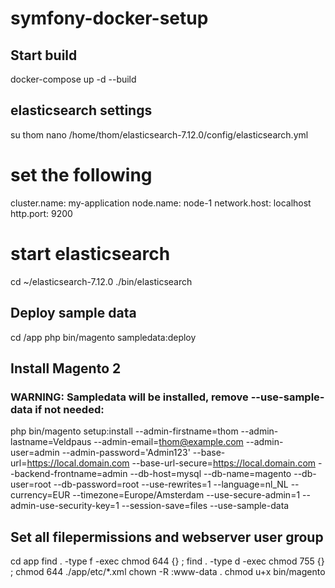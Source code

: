 # symfony-docker-setup

## Start build 
docker-compose up -d --build

## elasticsearch settings
su thom
nano /home/thom/elasticsearch-7.12.0/config/elasticsearch.yml

# set the following
cluster.name: my-application
node.name: node-1
network.host: localhost
http.port: 9200

# start elasticsearch
cd ~/elasticsearch-7.12.0
./bin/elasticsearch

## Deploy sample data
cd /app
php bin/magento sampledata:deploy

## Install Magento 2
### WARNING: Sampledata will be installed, remove --use-sample-data if not needed:
php bin/magento setup:install --admin-firstname=thom --admin-lastname=Veldpaus --admin-email=thom@example.com  --admin-user=admin --admin-password='Admin123'  --base-url=https://local.domain.com --base-url-secure=https://local.domain.com --backend-frontname=admin --db-host=mysql --db-name=magento --db-user=root --db-password=root  --use-rewrites=1 --language=nl_NL --currency=EUR --timezone=Europe/Amsterdam --use-secure-admin=1 --admin-use-security-key=1 --session-save=files --use-sample-data

## Set all filepermissions and webserver user group
cd app 
find . -type f -exec chmod 644 {} \; 
find . -type d -exec chmod 755 {} \;
chmod 644 ./app/etc/*.xml
chown -R :www-data .
chmod u+x bin/magento
